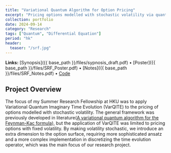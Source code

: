 ```yaml
---
title: "Variational Quantum Algorithm for Option Pricing"
excerpt: "Pricing options modelled with stochastic volatility via quantum algorithm."
collection: portfolio
date: 2024-09-14
category: "Research"
tags: ["Quantum", "Differential Equation"]
period: "hk"
header:
  teaser: "/srf.jpg"
---
```


**Links:** [Synopsis]({{ base_path }}/files/sypnosis_draft.pdf) • [Poster]({{ base_path }}/files/SRF_Poster.pdf) • [Notes]({{ base_path }}/files/SRF_Notes.pdf) • [Code](https://github.com/BienBienBuen/SRF)

## Project Overview

The focus of my Summer Research Fellowship at HKU was to apply Variational Quantum Imaginary Time Evolution (VarQITE) to the pricing of options modelled with stochastic volatility. The general framework was previously developed in literature([A variational quantum algorithm for the Feynman-Kac formula](https://arxiv.org/pdf/2108.10846)), but the application of VarQITE was limited to pricing options with fixed volatility. By making volatility stochastic, we introduce an extra dimension to the option surface, requiring more sophisticated ansatz and a more complex implementation in discretizing the time evolution operator, which was the main focus of our research project. 